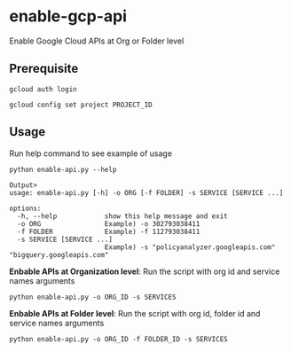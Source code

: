 # enable-gcp-api
Enable Google Cloud APIs at Org or Folder level

## Prerequisite
```
gcloud auth login
```
```
gcloud config set project PROJECT_ID
```

## Usage
Run help command to see example of usage
```
python enable-api.py --help

Output>
usage: enable-api.py [-h] -o ORG [-f FOLDER] -s SERVICE [SERVICE ...]

options:
  -h, --help            show this help message and exit
  -o ORG                Example) -o 302793038411
  -f FOLDER             Example) -f 112793038411
  -s SERVICE [SERVICE ...]
                        Example) -s "policyanalyzer.googleapis.com" "bigquery.googleapis.com"
```

**Enbable APIs at Organization level**: Run the script with org id and service names arguments
```
python enable-api.py -o ORG_ID -s SERVICES
```

**Enbable APIs at Folder level**: Run the script with org id, folder id and service names arguments
```
python enable-api.py -o ORG_ID -f FOLDER_ID -s SERVICES
```



